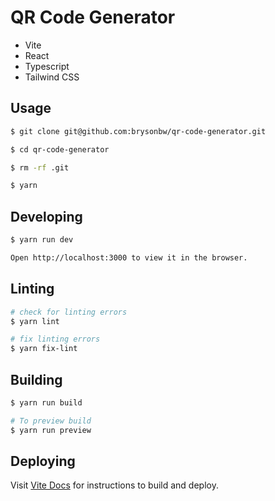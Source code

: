 # QR Code Generator
- Vite
- React
- Typescript
- Tailwind CSS

## Usage
```bash
$ git clone git@github.com:brysonbw/qr-code-generator.git

$ cd qr-code-generator

$ rm -rf .git

$ yarn 
```

## Developing
```bash
$ yarn run dev

Open http://localhost:3000 to view it in the browser.
```

## Linting
```bash
# check for linting errors
$ yarn lint

# fix linting errors
$ yarn fix-lint
```

## Building
```bash
$ yarn run build

# To preview build 
$ yarn run preview
```

## Deploying
Visit [Vite Docs](https://vitejs.dev/guide/static-deploy.html#building-the-app) for instructions to build and deploy.